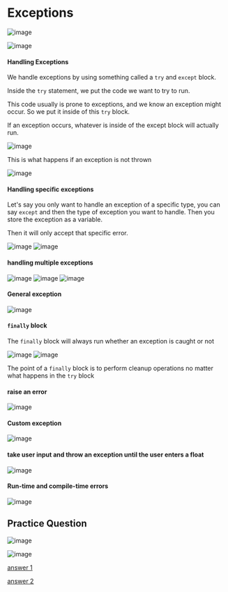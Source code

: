 # Exceptions

![image](https://user-images.githubusercontent.com/19383145/167750277-77aa3c74-f35a-4b61-84c7-c053e56df09d.png)

![image](https://user-images.githubusercontent.com/19383145/167750412-43ac3f0d-1472-42f5-8a44-6b3e0ad8c66c.png)

#### Handling Exceptions

We handle exceptions by using something called a `try` and `except` block. 

Inside the `try` statement, we put the code we want to try to run. 

This code usually is prone to exceptions, and we know an exception might occur. So we put it inside of this `try` block. 

If an exception occurs, whatever is inside of the except block will actually run.

![image](https://user-images.githubusercontent.com/19383145/167751647-a7fd0932-7c04-4367-93bd-abd6616809f9.png)

This is what happens if an exception is not thrown

![image](https://user-images.githubusercontent.com/19383145/167751725-c97f9289-37eb-4528-9992-54d01124af4e.png)

#### Handling specific exceptions

Let's say you only want to handle an exception of a specific type, you can say `except` and then the type of exception you want to handle. Then you store the exception as a variable. 

Then it will only accept that specific error.  

![image](https://user-images.githubusercontent.com/19383145/167752272-459ffd71-67d4-4e1d-9c7c-089d08afa4d2.png)
![image](https://user-images.githubusercontent.com/19383145/167753124-f61dd470-8835-4159-8263-0effebe44bdc.png)

#### handling multiple exceptions

![image](https://user-images.githubusercontent.com/19383145/167754697-b18ad945-4766-4c7a-b971-3cc58c595f41.png)
![image](https://user-images.githubusercontent.com/19383145/167754746-4c034697-b495-41ac-bcfb-e63894a102a4.png)
![image](https://user-images.githubusercontent.com/19383145/167754834-4575428c-2c65-47e2-a771-642499897b44.png)

#### General exception

![image](https://user-images.githubusercontent.com/19383145/167755097-a59e9d4a-4ea9-4881-b22c-4a640325dded.png)

#### `finally` block

The `finally` block will always run whether an exception is caught or not

![image](https://user-images.githubusercontent.com/19383145/167755663-642e0128-4f1e-4b13-a661-daf572df9c10.png)
![image](https://user-images.githubusercontent.com/19383145/167755714-a0b99853-aa6a-443f-9bc8-25329671f497.png)

The point of a `finally` block is to perform cleanup operations no matter what happens in the `try` block

#### raise an error

![image](https://user-images.githubusercontent.com/19383145/167756185-8ddba034-be60-4f63-8ab9-72e32ade75d9.png)

#### Custom exception

![image](https://user-images.githubusercontent.com/19383145/167756829-700ca0f2-47f1-4a34-b813-bb54d4a5ae84.png)

#### take user input and throw an exception until the user enters a float

![image](https://user-images.githubusercontent.com/19383145/167757504-67fe30cb-517c-4619-a239-e9a07375f52a.png)

#### Run-time and compile-time errors

![image](https://user-images.githubusercontent.com/19383145/167762246-93252286-f4bc-4446-a39d-8edfe2117fda.png)

## Practice Question

![image](https://user-images.githubusercontent.com/19383145/167763113-1d742e7f-8c93-4d8d-a5a6-2e71376966ed.png)

![image](https://user-images.githubusercontent.com/19383145/167763147-ec704858-597c-45ab-a36d-db63784f849c.png)

[answer 1](https://github.com/KellzCodes/python/blob/main/fundamentals/exceptions/practice1.py)

[answer 2](https://github.com/KellzCodes/python/blob/main/fundamentals/exceptions/practice2.py)

